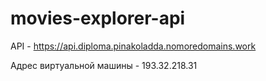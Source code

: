 # movies-explorer-api

API - https://api.diploma.pinakoladda.nomoredomains.work

Адрес виртуальной машины - 193.32.218.31
